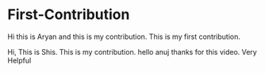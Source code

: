 # First-Contribution
Hi this is Aryan and this is my contribution.
This is my first contribution.

Hi, This is Shis.
This is my contribution.
hello anuj thanks for this video. Very Helpful